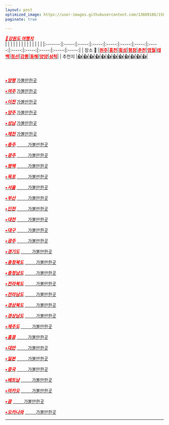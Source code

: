 ```yaml
---
layout: post
optimized_image: https://user-images.githubusercontent.com/13609186/158834851-5c5d7736-001b-448d-8bb6-eb99f2f16233.jpg
paginate: true

---
```


[<span style="color:red">***🚗강원도 여행지***</span>](https://www.google.co.kr/maps/search/%EA%B0%95%EC%9B%90%EB%8F%84+%EA%B0%80%EB%B3%BC%EB%A7%8C%ED%95%9C%EA%B3%B3/@37.6835335,128.1752779,8.35z?hl=ko) 
<br>
|         |       |       |       |       |       |       |       |       |       |       |       |       |
|:-------:|:-----:|:-----:|:-----:|:-----:|:-----:|:-----:|:-----:|:-----:|:-----:|:-----:|:-----:|:-----:|
| 장소 🚗 |[<span style="color:red">**원주**</span>](https://www.google.co.kr/maps/search/%EC%9B%90%EC%A3%BC+%EA%B0%80%EB%B3%BC%EB%A7%8C%ED%95%9C%EA%B3%B3/@37.3247229,127.7790401,11z/data=!3m1!4b1?hl=ko)|[<span style="color:red">**홍천**</span>](https://www.google.co.kr/maps/search/%ED%99%8D%EC%B2%9C+%EA%B0%80%EB%B3%BC%EB%A7%8C%ED%95%9C%EA%B3%B3/@37.3246839,127.3586331,9z/data=!3m1!4b1?hl=ko)|[<span style="color:red">**횡성**</span>](https://www.google.co.kr/maps/search/%ED%9A%A1%EC%84%B1+%EA%B0%80%EB%B3%BC%EB%A7%8C%ED%95%9C%EA%B3%B3/@37.3237663,127.3586083,9z/data=!3m1!4b1?hl=ko)|[<span style="color:red">**평창**</span>](https://www.google.co.kr/maps/search/%ED%8F%89%EC%B0%BD+%EA%B0%80%EB%B3%BC%EB%A7%8C%ED%95%9C%EA%B3%B3/@37.3233076,127.3585959,9z/data=!3m1!4b1?hl=ko)|[<span style="color:red">**춘천**</span>](https://www.google.co.kr/maps/search/%EC%B6%98%EC%B2%9C+%EA%B0%80%EB%B3%BC%EB%A7%8C%ED%95%9C%EA%B3%B3/@37.888358,127.5335459,11z/data=!3m1!4b1?hl=ko)|[<span style="color:red">**영월**</span>](https://www.google.co.kr/maps/search/%EC%98%81%EC%9B%94+%EA%B0%80%EB%B3%BC%EB%A7%8C%ED%95%9C%EA%B3%B3/@37.2457477,128.2937645,11z/data=!3m1!4b1?hl=ko)|[<span style="color:red">**태백**</span>](https://www.google.co.kr/maps/search/%ED%83%9C%EB%B0%B1+%EA%B0%80%EB%B3%BC%EB%A7%8C%ED%95%9C%EA%B3%B3/@37.1618458,128.9156719,12z/data=!3m1!4b1?hl=ko)|[<span style="color:red">**정선**</span>](https://www.google.co.kr/maps/search/%EC%A0%95%EC%84%A0+%EA%B0%80%EB%B3%BC%EB%A7%8C%ED%95%9C%EA%B3%B3/@36.9456494,127.2751513,9z/data=!3m1!4b1?hl=ko)|[<span style="color:red">**강릉**</span>](https://www.google.co.kr/maps/search/%EA%B0%95%EB%A6%89+%EA%B0%80%EB%B3%BC%EB%A7%8C%ED%95%9C%EA%B3%B3/@37.7644856,128.7354302,11z/data=!3m1!4b1?hl=ko)|[<span style="color:red">**동해**</span>](https://www.google.co.kr/maps/search/%EB%8F%99%ED%95%B4+%EA%B0%80%EB%B3%BC%EB%A7%8C%ED%95%9C%EA%B3%B3/@37.5060683,129.0124964,12z/data=!3m1!4b1?hl=ko)|[<span style="color:red">**양양**</span>](https://www.google.co.kr/maps/search/%EC%96%91%EC%96%91+%EA%B0%80%EB%B3%BC%EB%A7%8C%ED%95%9C%EA%B3%B3/@37.505943,128.5205042,9z/data=!3m1!4b1?hl=ko)|[<span style="color:red">**삼척**</span>](https://www.google.co.kr/maps/search/%EC%82%BC%EC%B2%99+%EA%B0%80%EB%B3%BC%EB%A7%8C%ED%95%9C%EA%B3%B3/@37.3539465,129.0380614,11z/data=!3m1!4b1?hl=ko)|
| 추천지   |[**👍**](https://fn3995.tistory.com/122)|[**👍**](https://fn3995.tistory.com/82)|[**👍**](https://fafa-mama.tistory.com/18)|[**👍**](https://fn3995.tistory.com/45)|[**👍**](https://fn3995.tistory.com/78)|[**👍**](https://lifeee.tistory.com/3296)|[**👍**](https://fn3995.tistory.com/42)|[**👍**](https://09832091.tistory.com/114)|[**👍**](https://leejh0624.tistory.com/244)|[**👍**](https://lifeee.tistory.com/3291)|[**👍**](https://lifeee.tistory.com/3295)|[**👍**](https://09832091.tistory.com/81)|
 <br>
 <br>
 <br>
 <br>
[<span style="color:red">***▪양평***</span>](https://www.google.co.kr/maps/search/%EC%96%91%ED%8F%89+%EA%B0%80%EB%B3%BC%EB%A7%8C%ED%95%9C%EA%B3%B3/@37.5437159,127.3257859,11z/data=!3m1!4b1?hl=ko)
[가볼만한곳](https://fn3995.tistory.com/43)


[<span style="color:red">***▪여주***</span>](https://www.google.co.kr/maps/search/%EC%97%AC%EC%A3%BC+%EA%B0%80%EB%B3%BC%EB%A7%8C%ED%95%9C%EA%B3%B3/@37.5444739,127.3257844,11z/data=!3m1!4b1?hl=ko)
[가볼만한곳](https://fn3995.tistory.com/54)


[<span style="color:red">***▪이천***</span>](https://www.google.co.kr/maps/search/%EC%9D%B4%EC%B2%9C+%EA%B0%80%EB%B3%BC%EB%A7%8C%ED%95%9C%EA%B3%B3/@37.2199974,127.3210605,11z/data=!3m1!4b1?hl=ko)
[가볼만한곳](https://fn3995.tistory.com/140)


[<span style="color:red">***▪양주***</span>](https://www.google.co.kr/maps/search/%EC%96%91%EC%A3%BC+%EA%B0%80%EB%B3%BC%EB%A7%8C%ED%95%9C%EA%B3%B3/@37.2199617,126.9006532,9z/data=!3m1!4b1?hl=ko)
[가볼만한곳](https://fn3995.tistory.com/55)


[<span style="color:red">***▪성남***</span>](https://www.google.co.kr/maps/search/%EC%84%B1%EB%82%A8+%EA%B0%80%EB%B3%BC%EB%A7%8C%ED%95%9C%EA%B3%B3/@37.5308595,127.1392314,10.54z?hl=ko)
[가볼만한곳](https://lifeee.tistory.com/3038)


[<span style="color:red">***▪제천***</span>](https://www.google.co.kr/maps/search/%EC%A0%9C%EC%B2%9C+%EA%B0%80%EB%B3%BC%EB%A7%8C%ED%95%9C%EA%B3%B3/@37.1617371,128.4252181,9z/data=!3m1!4b1?hl=ko)
[가볼만한곳](https://brunch.co.kr/@hotelscomkr/786)


[<span style="color:red">***▪충주***</span>](https://www.google.co.kr/maps/search/%EC%B6%A9%EC%A3%BC+%EA%B0%80%EB%B3%BC%EB%A7%8C%ED%95%9C%EA%B3%B3/@36.9456745,127.6868236,10.9z?hl=ko)
[&nbsp;&nbsp;&nbsp;&nbsp;&nbsp;&nbsp;&nbsp;&nbsp;&nbsp;가볼만한곳](https://fn3995.tistory.com/165) <br>


[<span style="color:red">***▪광주***</span>](https://www.google.co.kr/maps/search/%EA%B4%91%EC%A3%BC+%EA%B0%80%EB%B3%BC%EB%A7%8C%ED%95%9C%EA%B3%B3/@35.1788104,126.8265345,12z/data=!3m1!4b1?hl=koo)
[&nbsp;&nbsp;&nbsp;&nbsp;&nbsp;&nbsp;&nbsp;&nbsp;&nbsp;가볼만한곳](https://secondlive.tistory.com/167) <br>


[<span style="color:red">***▪평택***</span>](https://www.google.co.kr/maps/search/%ED%8F%89%ED%83%9D+%EA%B0%80%EB%B3%BC%EB%A7%8C%ED%95%9C%EA%B3%B3/@37.0117043,126.832387,11z/data=!3m1!4b1?hl=ko)
[&nbsp;&nbsp;&nbsp;&nbsp;&nbsp;&nbsp;&nbsp;&nbsp;&nbsp;가볼만한곳](https://brunch.co.kr/@hotelscomkr/930) <br>


[<span style="color:red">***▪목포***</span>](https://www.google.co.kr/maps/search/%EB%AA%A9%ED%8F%AC+%EA%B0%80%EB%B3%BC%EB%A7%8C%ED%95%9C%EA%B3%B3/@34.7932677,126.3614459,13z/data=!3m1!4b1?hl=ko)
[&nbsp;&nbsp;&nbsp;&nbsp;&nbsp;&nbsp;&nbsp;&nbsp;&nbsp;가볼만한곳](https://fn3995.tistory.com/166) <br>


[<span style="color:red">***▪서울***</span>](https://www.google.co.kr/maps/search/%EC%84%9C%EC%9A%B8+%EA%B0%80%EB%B3%BC%EB%A7%8C%ED%95%9C%EA%B3%B3/@37.5512611,126.9484458,10.46z?hl=ko)
[&nbsp;&nbsp;&nbsp;&nbsp;&nbsp;&nbsp;&nbsp;&nbsp;&nbsp;가볼만한곳](https://leejh0624.tistory.com/342) <br>


[<span style="color:red">***▪부산***</span>](https://www.google.co.kr/maps/search/%EB%B6%80%EC%82%B0+%EA%B0%80%EB%B3%BC%EB%A7%8C%ED%95%9C%EA%B3%B3/@35.1875697,128.8982296,11z/data=!3m1!4b1?hl=ko)
[&nbsp;&nbsp;&nbsp;&nbsp;&nbsp;&nbsp;&nbsp;&nbsp;&nbsp;가볼만한곳](https://m.blog.naver.com/foresten/221940423433) <br>


[<span style="color:red">***▪인천***</span>](https://www.google.co.kr/maps/search/%EC%9D%B8%EC%B2%9C+%EA%B0%80%EB%B3%BC%EB%A7%8C%ED%95%9C%EA%B3%B3/@37.4005613,126.3198489,10z/data=!3m1!4b1?hl=ko)
[&nbsp;&nbsp;&nbsp;&nbsp;&nbsp;&nbsp;&nbsp;&nbsp;&nbsp;가볼만한곳](https://leejh0624.tistory.com/341) <br>


[<span style="color:red">***▪대전***</span>](https://www.google.co.kr/maps/search/%EB%8C%80%EC%A0%84+%EA%B0%80%EB%B3%BC%EB%A7%8C%ED%95%9C%EA%B3%B3/@36.2897191,127.2623212,11z/data=!3m1!4b1?hl=ko)
[&nbsp;&nbsp;&nbsp;&nbsp;&nbsp;&nbsp;&nbsp;&nbsp;&nbsp;가볼만한곳](https://secondlive.tistory.com/116) <br>


[<span style="color:red">***▪대구***</span>](https://www.google.co.kr/maps/search/%EB%8C%80%EA%B5%AC+%EA%B0%80%EB%B3%BC%EB%A7%8C%ED%95%9C%EA%B3%B3/@35.8469781,128.3975811,11z/data=!3m1!4b1?hl=ko)
[&nbsp;&nbsp;&nbsp;&nbsp;&nbsp;&nbsp;&nbsp;&nbsp;&nbsp;가볼만한곳](https://fn3995.tistory.com/129) <br>


[<span style="color:red">***▪광주***</span>](https://www.google.co.kr/maps/search/%EA%B4%91%EC%A3%BC+%EA%B0%80%EB%B3%BC%EB%A7%8C%ED%95%9C%EA%B3%B3/@35.17867,126.8265346,12z/data=!3m1!4b1?hl=ko)
[&nbsp;&nbsp;&nbsp;&nbsp;&nbsp;&nbsp;&nbsp;&nbsp;&nbsp;가볼만한곳](https://goodtrip.tistory.com/208) <br>


[<span style="color:red">***▪경기도***</span>](https://www.google.co.kr/maps/search/%EA%B2%BD%EA%B8%B0%EB%8F%84+%EA%B0%80%EB%B3%BC%EB%A7%8C%ED%95%9C%EA%B3%B3/@37.2707019,127.7808669,8z?hl=ko)
[&nbsp;&nbsp;&nbsp;&nbsp;&nbsp;&nbsp;&nbsp;&nbsp;&nbsp;가볼만한곳](https://leejh0624.tistory.com/365) <br>


[<span style="color:red">***▪충청북도***</span>](https://www.google.co.kr/maps/search/%EC%B6%A9%EC%B2%AD%EB%B6%81%EB%8F%84+%EA%B0%80%EB%B3%BC%EB%A7%8C%ED%95%9C%EA%B3%B3/@36.7436013,127.4022985,9z?hl=ko)
[&nbsp;&nbsp;&nbsp;&nbsp;&nbsp;&nbsp;&nbsp;&nbsp;&nbsp;가볼만한곳](https://iso76navercom.tistory.com/343) <br>


[<span style="color:red">***▪충청남도***</span>](https://www.google.co.kr/maps/search/%EC%B6%A9%EC%B2%AD%EB%82%A8%EB%8F%84+%EA%B0%80%EB%B3%BC%EB%A7%8C%ED%95%9C%EA%B3%B3/@36.9902028,126.3326132,9z?hl=ko)
[&nbsp;&nbsp;&nbsp;&nbsp;&nbsp;&nbsp;&nbsp;&nbsp;&nbsp;가볼만한곳](https://summari.tistory.com/22) <br>


[<span style="color:red">***▪전라북도***</span>](https://www.google.co.kr/maps/search/%EC%A0%84%EB%9D%BC%EB%B6%81%EB%8F%84+%EA%B0%80%EB%B3%BC%EB%A7%8C%ED%95%9C%EA%B3%B3/@35.7551745,126.5606284,9z/data=!3m1!4b1?hl=ko)
[&nbsp;&nbsp;&nbsp;&nbsp;&nbsp;&nbsp;&nbsp;&nbsp;&nbsp;가볼만한곳](https://leesooryun46.tistory.com/24) <br>


[<span style="color:red">***▪전라남도***</span>](https://www.google.co.kr/maps/search/%EC%A0%84%EB%9D%BC%EB%82%A8%EB%8F%84+%EA%B0%80%EB%B3%BC%EB%A7%8C%ED%95%9C%EA%B3%B3/@36.9676662,124.642176,7z/data=!3m1!4b1?hl=ko)
[&nbsp;&nbsp;&nbsp;&nbsp;&nbsp;&nbsp;&nbsp;&nbsp;&nbsp;가볼만한곳](https://lifeee.tistory.com/3181) <br>


[<span style="color:red">***▪경상북도***</span>](https://www.google.co.kr/maps/search/%EA%B2%BD%EC%83%81%EB%B6%81%EB%8F%84+%EA%B0%80%EB%B3%BC%EB%A7%8C%ED%95%9C%EA%B3%B3/@35.3557638,128.097335,8.73z?hl=ko)
[&nbsp;&nbsp;&nbsp;&nbsp;&nbsp;&nbsp;&nbsp;&nbsp;&nbsp;가볼만한곳](https://lifeee.tistory.com/3125) <br>


[<span style="color:red">***▪경상남도***</span>](https://www.google.co.kr/maps/search/%EA%B2%BD%EC%83%81%EB%82%A8%EB%8F%84+%EA%B0%80%EB%B3%BC%EB%A7%8C%ED%95%9C%EA%B3%B3/@35.4287347,128.1288258,9z?hl=ko)
[&nbsp;&nbsp;&nbsp;&nbsp;&nbsp;&nbsp;&nbsp;&nbsp;&nbsp;가볼만한곳](https://brunch.co.kr/@hotelscomkr/1207) <br>





[<span style="color:red">***▪제주도***</span>](https://www.google.co.kr/maps/search/%EC%A0%9C%EC%A3%BC%EB%8F%84+%EA%B0%80%EB%B3%BC%EB%A7%8C%ED%95%9C%EA%B3%B3/@33.3839327,126.3043129,10z/data=!3m1!4b1?hl=ko)
[&nbsp;&nbsp;&nbsp;&nbsp;&nbsp;&nbsp;&nbsp;&nbsp;&nbsp;가볼만한곳](https://leejh0624.tistory.com/226) <br>


[<span style="color:red">***▪홍콩***</span>](https://www.google.co.kr/maps/search/%ED%99%8D%EC%BD%A9+%EA%B0%80%EB%B3%BC%EB%A7%8C%ED%95%9C%EA%B3%B3/@22.2680897,113.9165258,11z/data=!3m1!4b1?hl=ko)
[&nbsp;&nbsp;&nbsp;&nbsp;&nbsp;&nbsp;&nbsp;&nbsp;&nbsp;가볼만한곳](https://kr.hotels.com/go/hong-kong/best-hong-kong-things-to-do) <br>


[<span style="color:red">***▪대만***</span>](https://www.google.co.kr/maps/search/%EB%8C%80%EB%A7%8C+%EA%B0%80%EB%B3%BC%EB%A7%8C%ED%95%9C%EA%B3%B3/@24.0258016,121.0667741,7.62z?hl=ko)
[&nbsp;&nbsp;&nbsp;&nbsp;&nbsp;&nbsp;&nbsp;&nbsp;&nbsp;가볼만한곳](https://taiwanreview.tistory.com/entry/%EC%BD%94%EB%A1%9C%EB%82%98-%ED%92%80%EB%A6%AC%EB%A9%B4-%EA%B0%80%EC%9E%A5-%EB%A8%BC%EC%A0%80-%EA%B0%80%EA%B3%A0-%EC%8B%B6%EC%9D%80-%EB%8C%80%EB%A7%8C-%EC%97%AC%ED%96%89%EC%A7%80-TOP-10) <br>


[<span style="color:red">***▪일본***</span>](https://www.google.co.kr/maps/search/%EC%9D%BC%EB%B3%B8+%EA%B0%80%EB%B3%BC%EB%A7%8C%ED%95%9C%EA%B3%B3/@35.2909998,136.2880759,6.54z?hl=ko)
[&nbsp;&nbsp;&nbsp;&nbsp;&nbsp;&nbsp;&nbsp;&nbsp;&nbsp;가볼만한곳](https://twophones.tistory.com/357) <br>


[<span style="color:red">***▪중국***</span>](https://www.google.co.kr/maps/search/%EC%A4%91%EA%B5%AD+%EA%B0%80%EB%B3%BC%EB%A7%8C%ED%95%9C%EA%B3%B3/@31.8361993,85.837528,4z/data=!3m1!4b1?hl=ko)
[&nbsp;&nbsp;&nbsp;&nbsp;&nbsp;&nbsp;&nbsp;&nbsp;&nbsp;가볼만한곳](https://studycli.org/ko/travel-china/best-places-to-visit-in-china/) <br>


[<span style="color:red">***▪베트남***</span>](https://www.google.co.kr/maps/search/%EB%B2%A0%ED%8A%B8%EB%82%A8+%EA%B0%80%EB%B3%BC%EB%A7%8C%ED%95%9C%EA%B3%B3/@16.4859075,104.9781861,6z?hl=ko)
[&nbsp;&nbsp;&nbsp;&nbsp;&nbsp;&nbsp;&nbsp;&nbsp;&nbsp;가볼만한곳](https://leejh0624.tistory.com/185) <br>


[<span style="color:red">***▪마카오***</span>](https://www.google.co.kr/maps/search/%EB%A7%88%EC%B9%B4%EC%98%A4+%EA%B0%80%EB%B3%BC%EB%A7%8C%ED%95%9C%EA%B3%B3/@22.1633365,113.5104519,13z/data=!3m1!4b1?hl=ko) [&nbsp;&nbsp;&nbsp;&nbsp;&nbsp;&nbsp;&nbsp;&nbsp;&nbsp;가볼만한곳](https://m.blog.naver.com/tnwlsdl702/221396465141) <br>


[<span style="color:red">***▪괌***</span>](https://www.google.co.kr/maps/search/%EA%B4%8C+%EA%B0%80%EB%B3%BC%EB%A7%8C%ED%95%9C%EA%B3%B3/@13.4744138,144.6184012,11z/data=!3m1!4b1?hl=ko) [&nbsp;&nbsp;&nbsp;&nbsp;&nbsp;&nbsp;&nbsp;&nbsp;&nbsp;가볼만한곳](https://overseastriplab.tistory.com/11) <br>



[<span style="color:red">***▪오카나와***</span>](https://www.google.co.kr/maps/search/%EC%98%A4%EC%B9%B4%EB%82%98%EC%99%80+%EA%B0%80%EB%B3%BC%EB%A7%8C%ED%95%9C%EA%B3%B3/@26.4042412,127.5685466,10z/data=!3m1!4b1?hl=ko) [&nbsp;&nbsp;&nbsp;&nbsp;&nbsp;&nbsp;&nbsp;&nbsp;&nbsp;가볼만한곳](https://leejh0624.tistory.com/217) <br>





---

